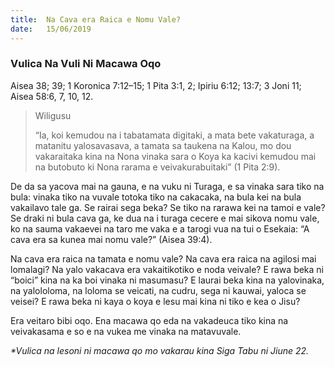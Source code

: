 ```yaml
---
title:  Na Cava era Raica e Nomu Vale?
date:   15/06/2019
---
```


### Vulica Na Vuli Ni Macawa Oqo
Aisea 38; 39; 1 Koronica 7:12–15; 1 Pita 3:1, 2; Ipiriu 6:12; 13:7; 3 Joni 11; Aisea 58:6, 7, 10, 12.

> <p>Wiligusu</p>
> “Ia, koi kemudou na i tabatamata digitaki, a mata bete vakaturaga, a matanitu yalosavasava, a tamata sa taukena na Kalou, mo dou vakaraitaka kina na Nona vinaka sara o Koya ka kacivi kemudou mai na butobuto ki Nona rarama e veivakurabuitaki” (1 Pita 2:9).

De da sa yacova mai na gauna, e na vuku ni Turaga, e sa vinaka sara tiko na bula: vinaka tiko na vuvale totoka tiko na cakacaka, na bula kei na bula vakailavo tale ga. Se rairai sega beka? Se tiko na rarawa kei na tamoi e vale? Se draki ni bula cava ga, ke dua na i turaga cecere e mai sikova nomu vale, ko na sauma vakaevei na taro me vaka e a tarogi vua na tui o Esekaia: “A cava era sa kunea mai nomu vale?” (Aisea 39:4).

Na cava era raica na tamata e nomu vale? Na cava era raica na agilosi mai lomalagi? Na yalo vakacava era vakaitikotiko e noda veivale? E rawa beka ni “boici” kina na ka boi vinaka ni masumasu? E laurai beka kina na yalovinaka, na yalololoma, na loloma se veicati, na cudru, sega ni kauwai, yaloca se veisei? E rawa beka ni kaya o koya e lesu mai kina ni tiko e kea o Jisu?

Era veitaro bibi oqo. Ena macawa qo eda na vakadeuca tiko kina na veivakasama e so e na vukea me vinaka na matavuvale.

_*Vulica na lesoni ni macawa qo mo vakarau kina Siga Tabu ni Jiune 22._